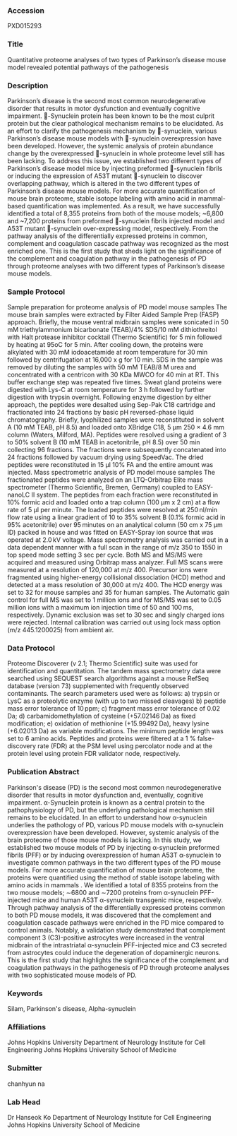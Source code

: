 ### Accession
PXD015293

### Title
Quantitative proteome analyses of two types of Parkinson’s disease mouse model revealed potential pathways of the pathogenesis

### Description
Parkinson’s disease is the second most common neurodegenerative disorder that results in motor dysfunction and eventually cognitive impairment. -Synuclein protein has been known to be the most culprit protein but the clear pathological mechanism remains to be elucidated. As an effort to clarify the pathogenesis mechanism by -synuclein, various Parkinson’s disease mouse models with -synuclein overexpression have been developed. However, the systemic analysis of protein abundance change by the overexpressed -synuclein in whole proteome level still has been lacking. To address this issue, we established two different types of Parkinson’s disease model mice by injecting preformed -synuclein fibrils or inducing the expression of A53T mutant -synuclein to discover overlapping pathway, which is altered in the two different types of Parkinson’s disease mouse models. For more accurate quantification of mouse brain proteome, stable isotope labeling with amino acid in mammal-based quantification was implemented. As a result, we have successfully identified a total of 8,355 proteins from both of the mouse models; ~6,800 and ~7,200 proteins from preformed -synuclein fibrils injected model and A53T mutant -synuclein over-expressing model, respectively. From the pathway analysis of the differentially expressed proteins in common, complement and coagulation cascade pathway was recognized as the most enriched one. This is the first study that sheds light on the significance of the complement and coagulation pathway in the pathogenesis of PD through proteome analyses with two different types of Parkinson’s disease mouse models.

### Sample Protocol
Sample preparation for proteome analysis of PD model mouse samples The mouse brain samples were extracted by Filter Aided Sample Prep (FASP) approach. Briefly, the mouse ventral midbrain samples were sonicated in 50 mM triethylammonium bicarbonate (TEAB)/4% SDS/10 mM dithiothreitol with Halt protease inhibitor cocktail (Thermo Scientific) for 5 min followed by heating at 95oC for 5 min. After cooling down, the proteins were alkylated with 30 mM iodoacetamide at room temperature for 30 min followed by centrifugation at 16,000 x g for 10 min. SDS in the sample was removed by diluting the samples with 50 mM TEAB/8 M urea and concentrated with a centricon with 30 KDa MWCO for 40 min at RT. This buffer exchange step was repeated five times. Sweat gland proteins were digested with Lys-C at room temperature for 3 h followed by further digestion with trypsin overnight. Following enzyme digestion by either approach, the peptides were desalted using Sep-Pak C18 cartridge and fractionated into 24 fractions by basic pH reversed-phase liquid chromatography. Briefly, lyophilized samples were reconstituted in solvent A (10 mM TEAB, pH 8.5) and loaded onto XBridge C18, 5 μm 250 × 4.6 mm column (Waters, Milford, MA). Peptides were resolved using a gradient of 3 to 50% solvent B (10 mM TEAB in acetonitrile, pH 8.5) over 50 min collecting 96 fractions. The fractions were subsequently concatenated into 24 fractions followed by vacuum drying using SpeedVac. The dried peptides were reconstituted in 15 µl 10% FA and the entire amount was injected.  Mass spectrometric analysis of PD model mouse samples The fractionated peptides were analyzed on an LTQ-Orbitrap Elite mass spectrometer (Thermo Scientific, Bremen, Germany) coupled to EASY-nanoLC II system. The peptides from each fraction were reconstituted in 10% formic acid and loaded onto a trap column (100 µm x 2 cm) at a flow rate of 5 µl per minute. The loaded peptides were resolved at 250 nl/min flow rate using a linear gradient of 10 to 35% solvent B (0.1% formic acid in 95% acetonitrile) over 95 minutes on an analytical column (50 cm x 75 µm ID) packed in house and was fitted on EASY-Spray ion source that was operated at 2.0 kV voltage. Mass spectrometry analysis was carried out in a data dependent manner with a full scan in the range of m/z 350 to 1550 in top speed mode setting 3 sec per cycle. Both MS and MS/MS were acquired and measured using Orbitrap mass analyzer. Full MS scans were measured at a resolution of 120,000 at m/z 400. Precursor ions were fragmented using higher-energy collisional dissociation (HCD) method and detected at a mass resolution of 30,000 at m/z 400. The HCD energy was set to 32 for mouse samples and 35 for human samples. The Automatic gain control for full MS was set to 1 million ions and for MS/MS was set to 0.05 million ions with a maximum ion injection time of 50 and 100 ms, respectively. Dynamic exclusion was set to 30 sec and singly charged ions were rejected. Internal calibration was carried out using lock mass option (m/z 445.1200025) from ambient air.

### Data Protocol
Proteome Discoverer (v 2.1; Thermo Scientific) suite was used for identification and quantitation. The tandem mass spectrometry data were searched using SEQUEST search algorithms against a mouse RefSeq database (version 73) supplemented with frequently observed contaminants. The search parameters used were as follows: a) trypsin or LysC as a proteolytic enzyme (with up to two missed cleavages) b) peptide mass error tolerance of 10 ppm; c) fragment mass error tolerance of 0.02 Da; d) carbamidomethylation of cysteine (+57.02146 Da) as fixed modification; e) oxidation of methionine (+15.99492 Da), heavy lysine (+6.02013 Da) as variable modifications. The minimum peptide length was set to 6 amino acids. Peptides and proteins were filtered at a 1 % false-discovery rate (FDR) at the PSM level using percolator node and at the protein level using protein FDR validator node, respectively.

### Publication Abstract
Parkinson's disease (PD) is the second most common neurodegenerative disorder that results in motor dysfunction and, eventually, cognitive impairment. &#x3b1;-Synuclein protein is known as a central protein to the pathophysiology of PD, but the underlying pathological mechanism still remains to be elucidated. In an effort to understand how &#x3b1;-synuclein underlies the pathology of PD, various PD mouse models with &#x3b1;-synuclein overexpression have been developed. However, systemic analysis of the brain proteome of those mouse models is lacking. In this study, we established two mouse models of PD by injecting &#x3b1;-synuclein preformed fibrils (PFF) or by inducing overexpression of human A53T &#x3b1;-synuclein to investigate common pathways in the two different types of the PD mouse models. For more accurate quantification of mouse brain proteome, the proteins were quantified using the method of stable isotope labeling with amino acids in mammals . We identified a total of 8355 proteins from the two mouse models; &#x223c;6800 and &#x223c;7200 proteins from &#x3b1;-synuclein PFF-injected mice and human A53T &#x3b1;-synuclein transgenic mice, respectively. Through pathway analysis of the differentially expressed proteins common to both PD mouse models, it was discovered that the complement and coagulation cascade pathways were enriched in the PD mice compared to control animals. Notably, a validation study demonstrated that complement component 3 (C3)-positive astrocytes were increased in the ventral midbrain of the intrastriatal &#x3b1;-synuclein PFF-injected mice and C3 secreted from astrocytes could induce the degeneration of dopaminergic neurons. This is the first study that highlights the significance of the complement and coagulation pathways in the pathogenesis of PD through proteome analyses with two sophisticated mouse models of PD.

### Keywords
Silam, Parkinson's disease, Alpha-synuclein

### Affiliations
Johns Hopkins University
Department of Neurology Institute for Cell Engineering Johns Hopkins University School of Medicine

### Submitter
chanhyun na

### Lab Head
Dr Hanseok Ko
Department of Neurology Institute for Cell Engineering Johns Hopkins University School of Medicine


